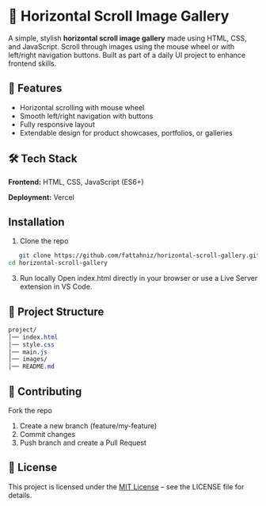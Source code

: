 # 🎨 Horizontal Scroll Image Gallery

A simple, stylish **horizontal scroll image gallery** made using HTML, CSS, and JavaScript. Scroll through images using the mouse wheel or with left/right navigation buttons. Built as part of a daily UI project to enhance frontend skills.

## 🚀 Features

- Horizontal scrolling with mouse wheel
- Smooth left/right navigation with buttons
- Fully responsive layout
- Extendable design for product showcases, portfolios, or galleries

## 🛠️ Tech Stack
**Frontend:** HTML, CSS, JavaScript (ES6+)

**Deployment:** Vercel

## Installation
1. Clone the repo
```bash
   git clone https://github.com/fattahniz/horizontal-scroll-gallery.git
cd horizontal-scroll-gallery
```

3. Run locally
Open index.html directly in your browser or use a Live Server extension in VS Code.

## 📂 Project Structure
```css
project/
│── index.html
│── style.css
│── main.js
│── images/
│── README.md
```

## 🤝 Contributing
Fork the repo

1. Create a new branch (feature/my-feature)
2. Commit changes
3. Push branch and create a Pull Request

## 📄 License
This project is licensed under the [MIT License](LICENSE) – see the LICENSE
file for details.
